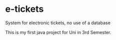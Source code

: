 # e-tickets
System for electronic tickets, no use of a database 

This is my first java project for Uni in 3rd Semester.
